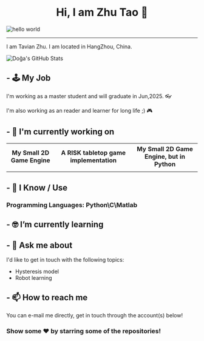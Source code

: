 

<h1 align="center" > Hi, I am Zhu Tao 👋</h1>

![hello world](https://github.com/hayat-tamboli/hayat-tamboli/raw/master/hello-world.png)

<hr/>

I am Tavian Zhu. I am located in HangZhou, China.


![Doğa's GitHub Stats](https://github-readme-stats.vercel.app/api?username=aeris170&show_icons=true)





## - 🕹️ My Job

I'm working as a master student and will graduate in Jun,2025. 👓

I'm also working as an reader and learner for long life ;) 🎮

## - 🔭 I'm currently working on

<table style="width:100%; table-layout:fixed">
  <tr>
    <th>My Small 2D Game Engine</th>
    <th>A RISK tabletop game implementation</th>
    <th>My Small 2D Game Engine, but in Python</th>
  </tr>
  <tr>
    <td>
		<a href="https://github.com/aeris170/DoaEngine">
			<img src="https://i.hizliresim.com/kcX3Xz.png"  alt=""/>
		</a>
	</td>
    <td>
		<a href="https://github.com/aeris170/RISK-Digital-Cut">
			<img src="https://repository-images.githubusercontent.com/169880359/d106c280-9780-11e9-983c-0b51e49af958"  alt=""/>
		</a>
	</td>
    <td>
		<a href="https://github.com/chroma-works/NeoDoa">
			<img src="https://user-images.githubusercontent.com/25724155/72576385-9ca35100-38e0-11ea-9f10-5de3852e6df3.png"  alt=""/>
		</a>
	</td>
  </tr>
</table>

## - 🧠 I Know / Use

### Programming Languages: Python\C\Matlab



## - 🤓 I’m currently learning


## - 💬 Ask me about

I'd like to get in touch with the following topics:

- Hysteresis model
- Robot learning

## - 📫 How to reach me

You can e-mail me directly, get in touch through the account(s) below!



### Show some ❤️ by starring some of the repositories!

</div>
